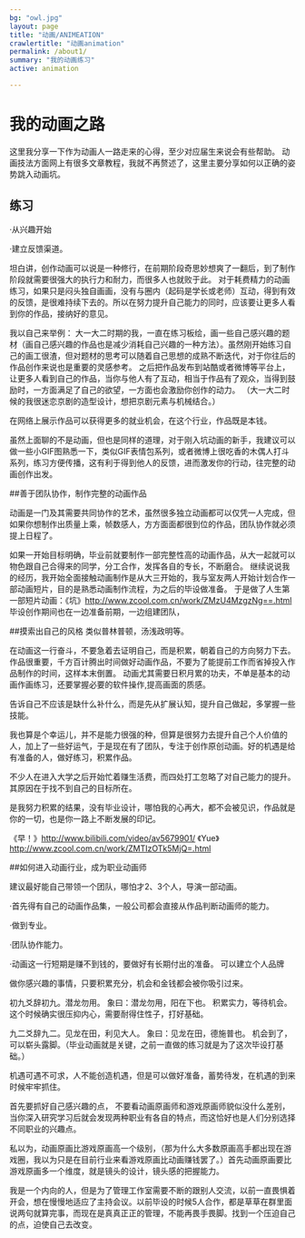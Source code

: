 ```yaml
---
bg: "owl.jpg"
layout: page
title: "动画/ANIMEATION"
crawlertitle: "动画animation"
permalink: /about1/
summary: "我的动画练习"
active: animation

---
```



# 我的动画之路

这里我分享一下作为动画人一路走来的心得，至少对应届生来说会有些帮助。
动画技法方面网上有很多文章教程，我就不再赘述了，这里主要分享如何以正确的姿势跳入动画坑。

## 练习

·从兴趣开始

·建立反馈渠道。

坦白讲，创作动画可以说是一种修行，在前期阶段奇思妙想爽了一翻后，到了制作阶段就需要很强大的执行力和耐力，而很多人也就败于此。
对于耗费精力的动画练习，如果只是闷头独自画画，没有与圈内（起码是学长或老师）互动，得到有效的反馈，是很难持续下去的。所以在努力提升自己能力的同时，应该要让更多人看到你的作品，接纳好的意见。

我以自己来举例：
大一大二时期的我，一直在练习板绘，画一些自己感兴趣的题材（画自己感兴趣的作品也是减少消耗自己兴趣的一种方法）。虽然刚开始练习自己的画工很渣，但对题材的思考可以随着自己思想的成熟不断迭代，对于你往后的作品创作来说也是重要的灵感参考。
之后把作品发布到站酷或者微博等平台上，让更多人看到自己的作品，当你与他人有了互动，相当于作品有了观众，当得到鼓励时，一方面满足了自己的欲望，一方面也会激励你创作的动力。
（大一大二时候的我很迷恋京剧的造型设计，想把京剧元素与机械结合。）

在网络上展示作品可以获得更多的就业机会，在这个行业，作品既是本钱。

虽然上面聊的不是动画，但也是同样的道理，对于刚入坑动画的新手，我建议可以做一些小GIF图熟悉一下，类似GIF表情包系列，或者微博上很吃香的木偶人打斗系列，练习方便传播，这有利于得到他人的反馈，进而激发你的行动，往完整的动画创作出发。


##善于团队协作，制作完整的动画作品

动画是一门及其需要共同协作的艺术，虽然很多独立动画都可以仅凭一人完成，但如果你想制作出质量上乘，帧数感人，方方面面都很到位的作品，团队协作就必须提上日程了。

如果一开始目标明确，毕业前就要制作一部完整性高的动画作品，从大一起就可以物色跟自己合得来的同学，分工合作，发挥各自的专长，不断磨合。
继续说说我的经历，我开始全面接触动画制作是从大三开始的，我与室友两人开始计划合作一部动画短片，目的是熟悉动画制作流程，为之后的毕设做准备。
于是做了人生第一部短片动画：《坑》http://www.zcool.com.cn/work/ZMzU4MzgzNg==.html
毕设创作期间也在一边准备前期，一边组建团队，


##摸索出自己的风格
类似普林普顿，汤浅政明等。


在动画这一行奋斗，不要急着去证明自己，而是积累，朝着自己的方向努力下去。作品很重要，千方百计腾出时间做好动画作品，不要为了能提前工作而省掉投入作品制作的时间，这样本末倒置。
动画尤其需要日积月累的功夫，不单是基本的动画作画练习，还要掌握必要的软件操作,提高画面的质感。



告诉自己不应该是缺什么补什么，而是先从扩展认知，提升自己做起，多掌握一些技能。


我也算是个幸运儿，并不是能力很强的种，但算是很努力去提升自己个人价值的人，加上了一些好运气，于是现在有了团队，专注于创作原创动画。好的机遇是给有准备的人，做好练习，积累作品。


不少人在进入大学之后开始忙着赚生活费，而四处打工忽略了对自己能力的提升。其原因在于找不到自己的目标所在。

是我努力积累的结果，没有毕业设计，哪怕我的心再大，都不会被见识，作品就是你的一切，也是你一路上不断发展的印记。

《早！》http://www.bilibili.com/video/av5679901/
《Yue》http://www.zcool.com.cn/work/ZMTIzOTk5MjQ=.html


##如何进入动画行业，成为职业动画师

建议最好能自己带领一个团队，哪怕才2、3个人，导演一部动画。

·首先得有自己的动画作品集，一般公司都会直接从作品判断动画师的能力。

·做到专业。

·团队协作能力。


·动画这一行短期是赚不到钱的，要做好有长期付出的准备。
可以建立个人品牌


做你感兴趣的事情，只要积累充分，机会和金钱都会被你吸引过来。

初九爻辞初九。潜龙勿用。
象曰：潜龙勿用，阳在下也。
积累实力，等待机会。这个时候确实很压抑内心，需要耐得住性子，打好基础。

九二爻辞九二。见龙在田，利见大人。
象曰：见龙在田，德施普也。
机会到了，可以崭头露脚。（毕业动画就是关键，之前一直做的练习就是为了这次毕设打基础。）





机遇可遇不可求，人不能创造机遇，但是可以做好准备，蓄势待发，在机遇的到来时候牢牢抓住。




首先要抓好自己感兴趣的点，
不要看动画原画师和游戏原画师貌似没什么差别，当你深入研究学习后就会发现两种职业有各自的特点，而这恰好也是人们分别选择不同职业的兴趣点。

私以为，动画原画比游戏原画高一个级别，（那为什么大多数原画高手都出现在游戏圈，我以为只是在目前行业来看游戏原画比动画赚钱罢了。）首先动画原画要比游戏原画多一个维度，就是镜头的设计，镜头感的把握能力。


我是一个内向的人，但是为了管理工作室需要不断的跟别人交流，以前一直畏惧着开会，想在慢慢地适应了主持会议。以前毕设的时候5人合作，都是草草在群里面说两句就算完事，而现在是真真正正的管理，不能再畏手畏脚。找到一个压迫自己的点，迫使自己去改变。
